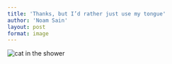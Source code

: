 ```yaml
---
title: 'Thanks, but I’d rather just use my tongue'
author: 'Noam Sain'
layout: post
format: image
---
```


![cat in the shower](/_assets/img/2013/04/20100508.jpg)